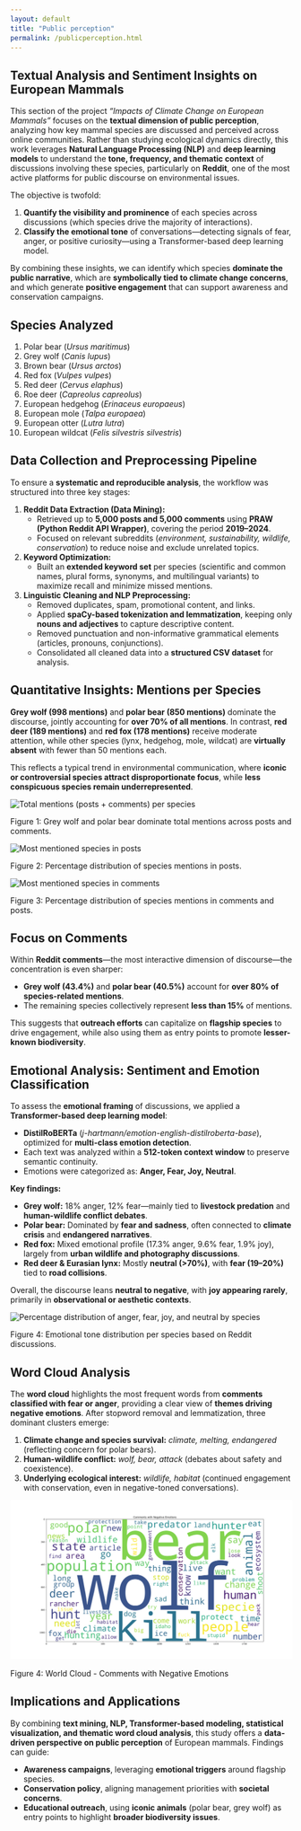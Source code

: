 ```yaml
---
layout: default
title: "Public perception"
permalink: /publicperception.html
---
```


<section>
  <h1>Textual Analysis and Sentiment Insights on European Mammals</h1>

  <p>This section of the project <em>“Impacts of Climate Change on European Mammals”</em> focuses on the <strong>textual dimension of public perception</strong>, analyzing how key mammal species are discussed and perceived across online communities. Rather than studying ecological dynamics directly, this work leverages <strong>Natural Language Processing (NLP)</strong> and <strong>deep learning models</strong> to understand the <strong>tone, frequency, and thematic context</strong> of discussions involving these species, particularly on <strong>Reddit</strong>, one of the most active platforms for public discourse on environmental issues.</p>

  <p>The objective is twofold:</p>
  <ol>
    <li><strong>Quantify the visibility and prominence</strong> of each species across discussions (which species drive the majority of interactions).</li>
    <li><strong>Classify the emotional tone</strong> of conversations—detecting signals of fear, anger, or positive curiosity—using a Transformer-based deep learning model.</li>
  </ol>

  <p>By combining these insights, we can identify which species <strong>dominate the public narrative</strong>, which are <strong>symbolically tied to climate change concerns</strong>, and which generate <strong>positive engagement</strong> that can support awareness and conservation campaigns.</p>

  <h2>Species Analyzed</h2>
  <ol>
    <li>Polar bear (<em>Ursus maritimus</em>)</li>
    <li>Grey wolf (<em>Canis lupus</em>)</li>
    <li>Brown bear (<em>Ursus arctos</em>)</li>
    <li>Red fox (<em>Vulpes vulpes</em>)</li>
    <li>Red deer (<em>Cervus elaphus</em>)</li>
    <li>Roe deer (<em>Capreolus capreolus</em>)</li>
    <li>European hedgehog (<em>Erinaceus europaeus</em>)</li>
    <li>European mole (<em>Talpa europaea</em>)</li>
    <li>European otter (<em>Lutra lutra</em>)</li>
    <li>European wildcat (<em>Felis silvestris silvestris</em>)</li>
  </ol>

  <h2>Data Collection and Preprocessing Pipeline</h2>
  <p>To ensure a <strong>systematic and reproducible analysis</strong>, the workflow was structured into three key stages:</p>
  <ol>
    <li><strong>Reddit Data Extraction (Data Mining):</strong>
      <ul>
        <li>Retrieved up to <strong>5,000 posts and 5,000 comments</strong> using <strong>PRAW (Python Reddit API Wrapper)</strong>, covering the period <strong>2019–2024</strong>.</li>
        <li>Focused on relevant subreddits (<em>environment, sustainability, wildlife, conservation</em>) to reduce noise and exclude unrelated topics.</li>
      </ul>
    </li>
    <li><strong>Keyword Optimization:</strong>
      <ul>
        <li>Built an <strong>extended keyword set</strong> per species (scientific and common names, plural forms, synonyms, and multilingual variants) to maximize recall and minimize missed mentions.</li>
      </ul>
    </li>
    <li><strong>Linguistic Cleaning and NLP Preprocessing:</strong>
      <ul>
        <li>Removed duplicates, spam, promotional content, and links.</li>
        <li>Applied <strong>spaCy-based tokenization and lemmatization</strong>, keeping only <strong>nouns and adjectives</strong> to capture descriptive content.</li>
        <li>Removed punctuation and non-informative grammatical elements (articles, pronouns, conjunctions).</li>
        <li>Consolidated all cleaned data into a <strong>structured CSV dataset</strong> for analysis.</li>
      </ul>
    </li>
  </ol>

  <h2>Quantitative Insights: Mentions per Species</h2>
  <p><strong>Grey wolf (998 mentions)</strong> and <strong>polar bear (850 mentions)</strong> dominate the discourse, jointly accounting for <strong>over 70% of all mentions</strong>. In contrast, <strong>red deer (189 mentions)</strong> and <strong>red fox (178 mentions)</strong> receive moderate attention, while other species (lynx, hedgehog, mole, wildcat) are <strong>virtually absent</strong> with fewer than 50 mentions each.</p>
  <p>This reflects a typical trend in environmental communication, where <strong>iconic or controversial species attract disproportionate focus</strong>, while <strong>less conspicuous species remain underrepresented</strong>.</p>

   <img src="{{site.baseurl}}/assets/images/grafico_1.png" alt="Total mentions (posts + comments) per species">

  <figcaption>
  
  Figure 1: Grey wolf and polar bear dominate total mentions across posts and comments.</figcaption>



   <img src="{{site.baseurl}}/assets/images/grafico_2.png" alt="Most mentioned species in posts"> 

   <figcaption>  
       
  Figure 2: Percentage distribution of species mentions in posts.</figcaption>

  <img src="{{site.baseurl}}/assets/images/grafico_3.png" alt="Most mentioned species in comments">
    <figcaption>
   
  Figure 3: Percentage distribution of species mentions in comments and posts.</figcaption>


  <h2>Focus on Comments</h2>
  <p>Within <strong>Reddit comments</strong>—the most interactive dimension of discourse—the concentration is even sharper:</p>
  <ul>
    <li><strong>Grey wolf (43.4%)</strong> and <strong>polar bear (40.5%)</strong> account for <strong>over 80% of species-related mentions</strong>.</li>
    <li>The remaining species collectively represent <strong>less than 15%</strong> of mentions.</li>
  </ul>
  <p>This suggests that <strong>outreach efforts</strong> can capitalize on <strong>flagship species</strong> to drive engagement, while also using them as entry points to promote <strong>lesser-known biodiversity</strong>.</p>

  <h2>Emotional Analysis: Sentiment and Emotion Classification</h2>
  <p>To assess the <strong>emotional framing</strong> of discussions, we applied a <strong>Transformer-based deep learning model</strong>:</p>
  <ul>
    <li><strong>DistilRoBERTa</strong> (<em>j-hartmann/emotion-english-distilroberta-base</em>), optimized for <strong>multi-class emotion detection</strong>.</li>
    <li>Each text was analyzed within a <strong>512-token context window</strong> to preserve semantic continuity.</li>
    <li>Emotions were categorized as: <strong>Anger, Fear, Joy, Neutral</strong>.</li>
  </ul>
  <p><strong>Key findings:</strong></p>
  <ul>
    <li><strong>Grey wolf:</strong> 18% anger, 12% fear—mainly tied to <strong>livestock predation</strong> and <strong>human-wildlife conflict debates</strong>.</li>
    <li><strong>Polar bear:</strong> Dominated by <strong>fear and sadness</strong>, often connected to <strong>climate crisis</strong> and <strong>endangered narratives</strong>.</li>
    <li><strong>Red fox:</strong> Mixed emotional profile (17.3% anger, 9.6% fear, 1.9% joy), largely from <strong>urban wildlife and photography discussions</strong>.</li>
    <li><strong>Red deer & Eurasian lynx:</strong> Mostly <strong>neutral (>70%)</strong>, with <strong>fear (19–20%)</strong> tied to <strong>road collisions</strong>.</li>
  </ul>
  <p>Overall, the discourse leans <strong>neutral to negative</strong>, with <strong>joy appearing rarely</strong>, primarily in <strong>observational or aesthetic contexts</strong>.</p>

  <img src="{{site.baseurl}}/assets/images/grafico_4.png" alt="Percentage distribution of anger, fear, joy, and neutral by species">
    <figcaption>
      
  Figure 4: Emotional tone distribution per species based on Reddit discussions.</figcaption>


  <h2>Word Cloud Analysis</h2>
  <p>The <strong>word cloud</strong> highlights the most frequent words from <strong>comments classified with fear or anger</strong>, providing a clear view of <strong>themes driving negative emotions</strong>. After stopword removal and lemmatization, three dominant clusters emerge:</p>
  <ol>
    <li><strong>Climate change and species survival:</strong> <em>climate, melting, endangered</em> (reflecting concern for polar bears).</li>
    <li><strong>Human-wildlife conflict:</strong> <em>wolf, bear, attack</em> (debates about safety and coexistence).</li>
    <li><strong>Underlying ecological interest:</strong> <em>wildlife, habitat</em> (continued engagement with conservation, even in negative-toned conversations).</li>
  </ol>

  <img src="../assets/images/wordcloud_1.svg" alt="Wordcloud Comments with Negative Emotions">
    <figcaption>
      
  Figure 4: World Cloud - Comments with Negative Emotions </figcaption>

  <h2>Implications and Applications</h2>
  <p>By combining <strong>text mining, NLP, Transformer-based modeling, statistical visualization, and thematic word cloud analysis</strong>, this study offers a <strong>data-driven perspective on public perception</strong> of European mammals. Findings can guide:</p>
  <ul>
    <li><strong>Awareness campaigns</strong>, leveraging <strong>emotional triggers</strong> around flagship species.</li>
    <li><strong>Conservation policy</strong>, aligning management priorities with <strong>societal concerns</strong>.</li>
    <li><strong>Educational outreach</strong>, using <strong>iconic animals</strong> (polar bear, grey wolf) as entry points to highlight <strong>broader biodiversity issues</strong>.</li>
  </ul>
</section>
